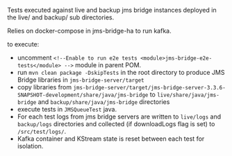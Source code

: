 Tests executed against live and backup jms bridge instances deployed in the live/ and backup/ sub directories.

Relies on docker-compose in jms-bridge-ha to run kafka.

to execute:

- uncomment ```<!--Enable to run e2e tests
        <module>jms-bridge-e2e-tests</module>
        -->``` module in parent POM.
- run ```mvn clean package -DskipTests``` in the root directory to produce JMS Bridge libraries in `jms-bridge-server/target`
- copy libraries from `jms-bridge-server/target/jms-bridge-server-3.3.6-SNAPSHOT-development/share/java/jms-bridge` to `live/share/java/jms-bridge` and `backup/share/java/jms-bridge` directories
- execute tests in `JMSQueueTest` java. 
- For each test logs from jms bridge servers are written to `live/logs` and `backup/logs` directories and collected (if downloadLogs flag is set) to `/src/test/logs/`.
- Kafka container and KStream state is reset between each test for isolation.
